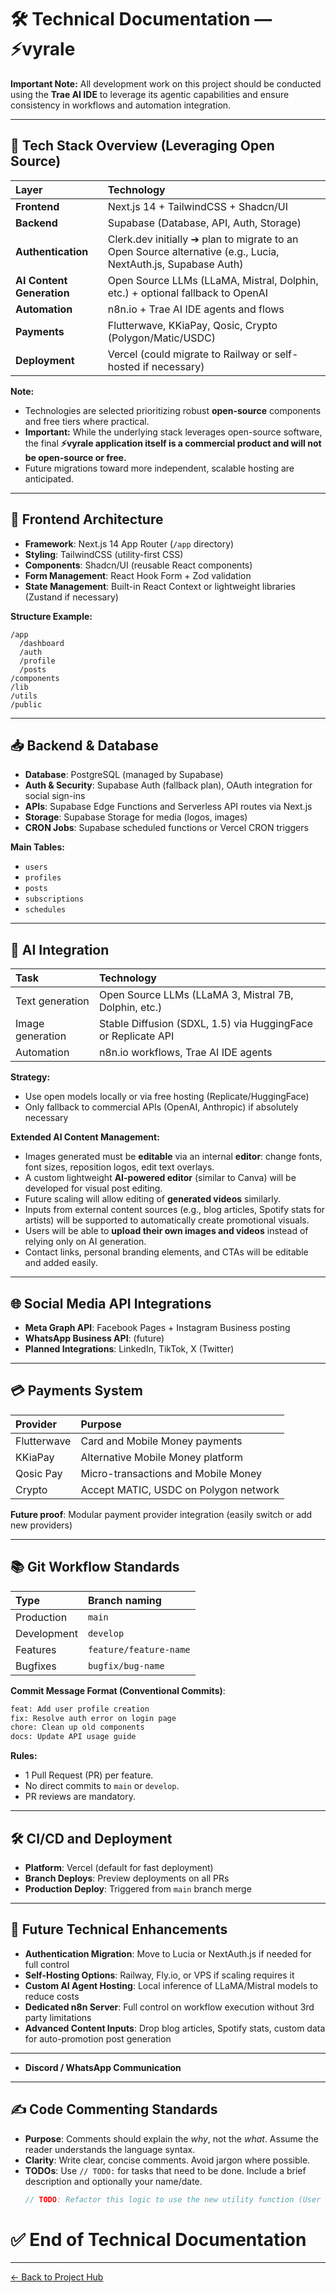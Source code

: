 # 🛠 Technical Documentation — ⚡vyrale

**Important Note:** All development work on this project should be conducted using the **Trae AI IDE** to leverage its agentic capabilities and ensure consistency in workflows and automation integration.

---

## 🔧 Tech Stack Overview (Leveraging Open Source)

| Layer                     | Technology                                                                                                    |
| :------------------------ | :------------------------------------------------------------------------------------------------------------ |
| **Frontend**              | Next.js 14 + TailwindCSS + Shadcn/UI                                                                          |
| **Backend**               | Supabase (Database, API, Auth, Storage)                                                                       |
| **Authentication**        | Clerk.dev initially ➔ plan to migrate to an Open Source alternative (e.g., Lucia, NextAuth.js, Supabase Auth) |
| **AI Content Generation** | Open Source LLMs (LLaMA, Mistral, Dolphin, etc.) + optional fallback to OpenAI                                |
| **Automation**            | n8n.io + Trae AI IDE agents and flows                                                                         |
| **Payments**              | Flutterwave, KKiaPay, Qosic, Crypto (Polygon/Matic/USDC)                                                      |
| **Deployment**            | Vercel (could migrate to Railway or self-hosted if necessary)                                                 |

**Note:**

- Technologies are selected prioritizing robust **open-source** components and free tiers where practical.
- **Important:** While the underlying stack leverages open-source software, the final **⚡vyrale application itself is a commercial product and will not be open-source or free.**
- Future migrations toward more independent, scalable hosting are anticipated.

---

## 📝 Frontend Architecture

- **Framework**: Next.js 14 App Router (`/app` directory)
- **Styling**: TailwindCSS (utility-first CSS)
- **Components**: Shadcn/UI (reusable React components)
- **Form Management**: React Hook Form + Zod validation
- **State Management**: Built-in React Context or lightweight libraries (Zustand if necessary)

**Structure Example:**

```plaintext
/app
  /dashboard
  /auth
  /profile
  /posts
/components
/lib
/utils
/public
```

---

## 📥 Backend & Database

- **Database**: PostgreSQL (managed by Supabase)
- **Auth & Security**: Supabase Auth (fallback plan), OAuth integration for social sign-ins
- **APIs**: Supabase Edge Functions and Serverless API routes via Next.js
- **Storage**: Supabase Storage for media (logos, images)
- **CRON Jobs**: Supabase scheduled functions or Vercel CRON triggers

**Main Tables:**

- `users`
- `profiles`
- `posts`
- `subscriptions`
- `schedules`

---

## 🧠 AI Integration

| Task             | Technology                                                    |
| :--------------- | :------------------------------------------------------------ |
| Text generation  | Open Source LLMs (LLaMA 3, Mistral 7B, Dolphin, etc.)         |
| Image generation | Stable Diffusion (SDXL, 1.5) via HuggingFace or Replicate API |
| Automation       | n8n.io workflows, Trae AI IDE agents                          |

**Strategy:**

- Use open models locally or via free hosting (Replicate/HuggingFace)
- Only fallback to commercial APIs (OpenAI, Anthropic) if absolutely necessary

**Extended AI Content Management:**

- Images generated must be **editable** via an internal **editor**: change fonts, font sizes, reposition logos, edit text overlays.
- A custom lightweight **AI-powered editor** (similar to Canva) will be developed for visual post editing.
- Future scaling will allow editing of **generated videos** similarly.
- Inputs from external content sources (e.g., blog articles, Spotify stats for artists) will be supported to automatically create promotional visuals.
- Users will be able to **upload their own images and videos** instead of relying only on AI generation.
- Contact links, personal branding elements, and CTAs will be editable and added easily.

---

## 🌐 Social Media API Integrations

- **Meta Graph API**: Facebook Pages + Instagram Business posting
- **WhatsApp Business API**: (future)
- **Planned Integrations**: LinkedIn, TikTok, X (Twitter)

---

## 💳 Payments System

| Provider    | Purpose                               |
| :---------- | :------------------------------------ |
| Flutterwave | Card and Mobile Money payments        |
| KKiaPay     | Alternative Mobile Money platform     |
| Qosic Pay   | Micro-transactions and Mobile Money   |
| Crypto      | Accept MATIC, USDC on Polygon network |

**Future proof**: Modular payment provider integration (easily switch or add new providers)

---

## 📚 Git Workflow Standards

| Type        | Branch naming          |
| :---------- | :--------------------- |
| Production  | `main`                 |
| Development | `develop`              |
| Features    | `feature/feature-name` |
| Bugfixes    | `bugfix/bug-name`      |

**Commit Message Format (Conventional Commits)**:

```bash
feat: Add user profile creation
fix: Resolve auth error on login page
chore: Clean up old components
docs: Update API usage guide
```

**Rules:**

- 1 Pull Request (PR) per feature.
- No direct commits to `main` or `develop`.
- PR reviews are mandatory.

---

## 🛠 CI/CD and Deployment

- **Platform**: Vercel (default for fast deployment)
- **Branch Deploys**: Preview deployments on all PRs
- **Production Deploy**: Triggered from `main` branch merge

---

## 🌟 Future Technical Enhancements

- **Authentication Migration**: Move to Lucia or NextAuth.js if needed for full control
- **Self-Hosting Options**: Railway, Fly.io, or VPS if scaling requires it
- **Custom AI Agent Hosting**: Local inference of LLaMA/Mistral models to reduce costs
- **Dedicated n8n Server**: Full control on workflow execution without 3rd party limitations
- **Advanced Content Inputs**: Drop blog articles, Spotify stats, custom data for auto-promotion post generation

---

- **Discord / WhatsApp Communication**

---

## ✍️ Code Commenting Standards

- **Purpose**: Comments should explain the _why_, not the _what_. Assume the reader understands the language syntax.
- **Clarity**: Write clear, concise comments. Avoid jargon where possible.
- **TODOs**: Use `// TODO:` for tasks that need to be done. Include a brief description and optionally your name/date.
  ```javascript
  // TODO: Refactor this logic to use the new utility function (User - YYYY-MM-DD)
  ```

# ✅ End of Technical Documentation

---

[← Back to Project Hub](virtual-cm-project-hub.md#L50-57)

